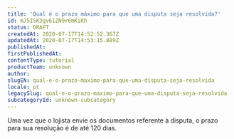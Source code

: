 ```yaml
---
title: 'Qual é o prazo máximo para que uma disputa seja resolvida?'
id: mJ5ISK3gv61ZN9r6mKiKh
status: DRAFT
createdAt: 2020-07-17T14:52:52.367Z
updatedAt: 2020-07-17T14:53:15.889Z
publishedAt: 
firstPublishedAt: 
contentType: tutorial
productTeam: unknown
author: 
slugEN: qual-e-o-prazo-maximo-para-que-uma-disputa-seja-resolvida
locale: pt
legacySlug: qual-e-o-prazo-maximo-para-que-uma-disputa-seja-resolvida
subcategoryId: unknown-subcategory
---
```


Uma vez que o lojista envie os documentos referente à disputa, o prazo para sua resolução é de até 120 dias.
